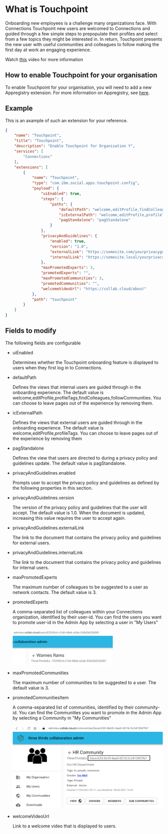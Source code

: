 # What is Touchpoint

Onboarding new employees is a challenge many organizations face. With Connections Touchpoint new users are welcomed to Connections and guided through a few simple steps to prepopulate their profiles and select from a few topics they might be interested in. In return, Touchpoint presents the new user with useful communities and colleagues to follow making the first day at work an engaging experience.

Watch [this](https://www.youtube.com/watch?v=W3U4nkSGoDQ) video for more information

## How to enable Touchpoint for your organisation

To enable Touchpoint for your organisation, you will need to add a new Appregistry extension. For more information on Appregistry, see [here](https://docs.collab.cloud/admin/appreg/).

## Example

This is an axample of such an extension for your reference.

```json
{
    "name": "Touchpoint",
    "title": "Touchpoint",
    "description": "Enable Touchpoint for Organisation Y",
    "services": [
        "Connections"
    ],
    "extensions": [
        {
            "name": "Touchpoint",
            "type": "com.ibm.social.apps.touchpoint.config",
            "payload": {
                "uiEnabled": true,
                "steps": {
                    "paths": {
                        "defaultPath": "welcome,editProfile,findColleagues,followCommunities,profileTags",
                        "icExternalPath": "welcome,editProfile,profileTags",
                        "pagStandalone": "pagStandalone"
                    }
                },
                "privacyAndGuidelines": {
                    "enabled": true,
                    "version": "1.0",
                    "externalLink": "https://somesite.com/yourprivacyguidelines",
                    "internalLink": "https://somesite.local/yourprivacyguidelines"
                },
                "maxPromotedExperts": 3,
                "promotedExperts": "",
                "maxPromotedCommunities": 3,
                "promotedCommunities": "",
                "welcomeVideoUrl": "https://collab.cloud/about"
            },
            "path": "touchpoint"
        }
    ]
}
```

## Fields to modify

The following fields are configurable

- uiEnabled

    Determines whether the Touchpoint onboarding feature is displayed to users when they first log in to Connections.

- defaultPath

    Defines the views that internal users are guided through in the onboarding experience. The default value is welcome,editProfile,profileTags,findColleagues,followCommunities.
    You can choose to leave pages out of the experience by removing them.

- icExternalPath

    Defines the views that external users are guided through in the onboarding experience. The default value is welcome,editProfile,profileTags.
    You can choose to leave pages out of the experience by removing them

- pagStandalone

    Defines the view that users are directed to during a privacy policy and guidelines update. The default value is pagStandalone.

- privacyAndGuidelines.enabled

    Prompts user to accept the privacy policy and guidelines as defined by the following properties in this section.

- privacyAndGuidelines.version

    The version of the privacy policy and guidelines that the user will accept. The default value is 1.0. When the document is updated, increasing this value requires the user to accept again.

- privacyAndGuidelines.externalLink

    The link to the document that contains the privacy policy and guidelines for external users.

- privacyAndGuidelines.internalLink

    The link to the document that contains the privacy policy and guidelines for internal users.

- maxPromotedExperts

    The maximum number of colleagues to be suggested to a user as network contacts. The default value is 3.

- promotedExperts

    A comma-separated list of colleagues within your Connections organization, identified by their user-id.
    You can find the users you want to promote user-id in the Admin App by selecting a user in "My Users"

    ![My Users](../../assets/images/admin/touchpoint/user-id.png)

- maxPromotedCommunities

    The maximum number of communities to be suggested to a user. The default value is 3.

- promotedCommunitiesItem

    A comma-separated list of communities, identified by their community-id.
    You can find the Communities you want to promote in the Admin App by selecting a Community in "My Communities"

    ![My Communities](../../assets/images/admin/touchpoint/community-id.png)

- welcomeVideoUrl

    Link to a welcome video that is displayed to users.
